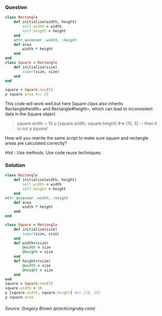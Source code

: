 ### Question
```ruby
class Rectangle  
	def initialize(width, height)  
		self.width = width  
		self.height = height  
	end  
	attr_accessor :width, :height  
	def area  
		width * height  
	end  
end  
class Square < Rectangle  
	def initialize(size)  
		super(size, size)  
	end  
end  
  
square = Square.new(5)  
p square.area #=> 25  
```

This code will work well.but here Square class also inherits Rectangle#width= and Rectangle#height=, which can lead to inconsistent data in the Square object

>square.width = 10
>p [square.width, square.height] #=> [10, 5] -- then it is not a square!


How will you rewrite the same script to make sure square and rectangle areas are calculated correctly?


Hint : Use methods. Use code reuse techniques.

### Solution
```ruby
class Rectangle  
	def initialize(width, height)  
		self.width = width  
		self.height = height  
	end  
attr_accessor :width, :height  
	def area  
		width * height  
	end  
end  

class Square < Rectangle  
	def initialize(size)  
		super(size, size)  
	end  
	def width=(size)  
		@width = size  
		@height = size  
	end  
	def height=(size)  
		@width = size  
		@height = size  
	end  
end  
square = Square.new(5)  
square.width = 10  
p [square.width, square.height] #=> [10, 10]  
p square.area  
```
###### Source: Gregory Brown (practicingruby.com)